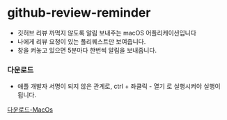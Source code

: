 # github-review-reminder

-   깃허브 리뷰 까먹지 않도록 알림 보내주는 macOS 어플리케이션입니다<br>
-   나에게 리뷰 요청이 있는 풀리퀘스트만 보여줍니다.<br>
-   창을 켜놓고 있으면 5분마다 한번씩 알림을 보내줍니다.

### 다운로드

-   애플 개발자 서명이 되지 않은 관계로, ctrl + 좌클릭 - 열기 로 실행시켜야 실행이 됩니다.

[다운로드-MacOs]

[다운로드-macos]: https://drive.google.com/file/d/1fGTqmWlMa3es2hF4N7j4YRVbnyIkOivH/view?usp=sharing
